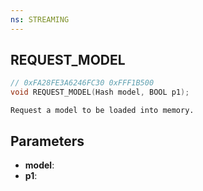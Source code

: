 ```yaml
---
ns: STREAMING
---
```

## REQUEST_MODEL

```c
// 0xFA28FE3A6246FC30 0xFFF1B500
void REQUEST_MODEL(Hash model, BOOL p1);
```

```
Request a model to be loaded into memory.
```

## Parameters
* **model**:
* **p1**:

